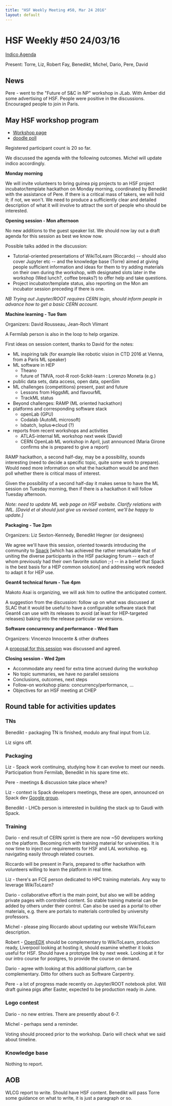 ```yaml
---
title: "HSF Weekly Meeting #50, Mar 24 2016"
layout: default
---
```


# HSF Weekly #50 24/03/16

[Indico Agenda](https://indico.cern.ch/event/514104/)

Present: Torre, Liz, Robert Fay, Benedikt, Michel, Dario, Pere, David

## News

Pere - went to the "Future of S&C in NP" workshop in JLab. With Amber did some advertising of HSF. People were positive
in the discussions. Encouraged people to join in Paris. 

## May HSF workshop program

- [Workshop page](https://indico.cern.ch/event/496146/)
- [doodle poll](http://doodle.com/poll/8hpxredhnci2i8xh)

Registered participant count is 20 so far.

We discussed the agenda with the following outcomes. Michel will update indico accordingly.

**Monday morning**

We will invite volunteers to bring guinea pig projects to an HSF project incubator/template hackathon on Monday morning, coordinated by Benedikt with the assistance of Pere. If there is a critical mass of takers, we will hold it; if not, we won't. We need to produce a sufficiently clear and detailed description of what it will involve to attract the sort of people who should be interested.

**Opening session - Mon afternoon**

No new additions to the guest speaker list. We should now lay out a draft agenda for this session as best we know now.

Possible talks added in the discussion:

- Tutorial-oriented presentations of WikiToLearn (Riccardo) -- should also cover Jupyter etc -- and the knowledge base (Torre) aimed at giving people sufficient information and ideas for them to try adding materials on their own during the workshop, with designated slots later in the workshop (Wed lunch?, coffee breaks?) to offer help and take questions.
- Project incubator/template status, also reporting on the Mon am incubator session preceding if there is one.

*NB Trying out Jupyter/ROOT requires CERN login, should inform people in advance how to get a basic CERN account.*

**Machine learning - Tue 9am**

Organizers: David Rousseau, Jean-Roch Vlimant

A Fermilab person is also in the loop to help organize.

First ideas on session content, thanks to David for the notes:

- ML inspiring talk (for example like robotic vision in CTD 2016 at Vienna, from a Paris ML speaker)
- ML software in HEP
    - Theano
    - future of TMVA, root-R root-Scikit-learn : Lorenzo Moneta (e.g.)
- public data sets, data access, open data, openSim
- ML challenges (competitions) present, past and future
    - Lessons from HiggsML and flavourML
    - TrackML status
- Beyond challenges: RAMP (ML oriented hackathon)
- platforms and corresponding software stack
    - openLab (GPU)
    - Codalab (AutoML microsoft)
    - lxbatch, lxplus=>cloud (?)
- reports from recent workshops and activities
    - ATLAS-internal ML workshop next week (David)
    - CERN OpenLab ML workshop in April, just announced (Maria Girone confirms she is prepared to give a report)

RAMP hackathon, a second half-day, may be a possibility, sounds interesting (need to decide a specific topic, quite some work to prepare). Would need more information on what the hackathon would be and then poll whether there is critical mass of interest. 

Given the possibility of a second half-day it makes sense to have the ML session on Tuesday morning, then if there is a hackathon it will follow Tuesday afternoon.

*Note: need to update ML web page on HSF website. Clarify relations with IML. [David et al should just give us revised content, we'll be happy to update.]*

**Packaging - Tue 2pm**

Organizers: Liz Sexton-Kennedy, Benedikt Hegner (or designees)

We agree we'll have this session, oriented towards introducing the community to [Spack](https://github.com/LLNL/spack) [which has achieved the rather remarkable feat of uniting the diverse participants in the HSF packaging forum -- each of whom previously had their own favorite solution ;-) -- in a belief that Spack is the best basis for a HEP common solution] and addressing work needed to adapt it for HEP use.

**Geant4 technical forum - Tue 4pm**

Makoto Asai is organizing, we will ask him to outline the anticipated content.

A suggestion from the discussion: follow up on what was discussed at SLAC that it would be useful to have a configurable software stack that Geant4 can use with its releases to avoid (at least for HEP-targeted releases) baking into the release particular sw versions.

**Software concurrency and performance - Wed 9am**

Organizers: Vincenzo Innocente & other draftees

A [proposal for this session](https://docs.google.com/document/d/1IwY3EiTuCkUI_YXcq7-N265MzA-5iJpl87bR22vfmk0/edit?usp=sharing) was discussed and agreed.


**Closing session - Wed 2pm**

- Accommodate any need for extra time accrued during the workshop
- No topic summaries, we have no parallel sessions
- Conclusions, outcomes, next steps
- Follow-on workshop plans: concurrency/performance, ...
- Objectives for an HSF meeting at CHEP


## Round table for activities updates

### TNs

Benedikt - packaging TN is finished, modulo any final input from Liz.

Liz signs off.

### Packaging

Liz - Spack work continuing, studying how it can evolve to meet our needs. Participation from Fermilab, 
Benedikt in his spare time etc.

Pere - meetings & discussion take place where?

Liz - context is Spack developers meetings, these are open, announced on Spack dev [Google group](https://groups.google.com/forum/#!forum/spack).

Benedikt - LHCb person is interested in building the stack up to Gaudi with Spack.

### Training 

Dario - end result of CERN sprint is there are now ~50 developers working on the platform. Becoming rich with training material for universities. It is now time to inject our requirements for HSF and LAL workshop. eg. navigating easily through related courses.

Riccardo will be present in Paris, prepared to offer hackathon with volunteers willing to learn the platform in real time.

Liz - there's an FCE person dedicated to HPC training materials. Any way to leverage WikiToLearn?

Dario - collaborative effort is the main point, but also we will be adding private pages with controlled content. So stable training material can be added by others under their control. Can also be used as a portal to other materials, e.g. there are portals to materials controlled by university professors.

Michel - please ping Riccardo about updating our website WikiToLearn description.

Robert - [OpenEDX](https://open.edx.org/) should be complementary to WikiToLearn, production ready, Liverpool looking at hosting it, should examine whether it looks useful for HSF. Should have a prototype link by next week. Looking at it for our intro course for postgres, to provide the course on demand.

Dario - agree with looking at this additional platform, can be complementary. Ditto for others such as Software Carpentry. 

Pere - a lot of progress made recently on Jupyter/ROOT notebook pilot. Will draft guinea pigs after Easter, expected to be production ready in June.

### Logo contest 

Dario - no new entries. There are presently about 6-7.

Michel - perhaps send a reminder.

Voting should proceed prior to the workshop. Dario will check what we said about timeline.

### Knowledge base

Nothing to report.

## AOB

WLCG report to write. Should have HSF content. Benedikt will pass Torre some guidance on what to write, it is just a paragraph or so.

